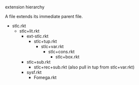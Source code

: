 extension hierarchy

A file extends its immediate parent file.

- stlc.rkt
   - stlc+lit.rkt
     - ext-stlc.rkt
       - stlc+tup.rkt
         - stlc+var.rkt
           - stlc+cons.rkt
             - stlc+box.rkt
     - stlc+sub.rkt
       - stlc+rec+sub.rkt (also pull in tup from stlc+var.rkt)
     - sysf.rkt
       - Fomega.rkt